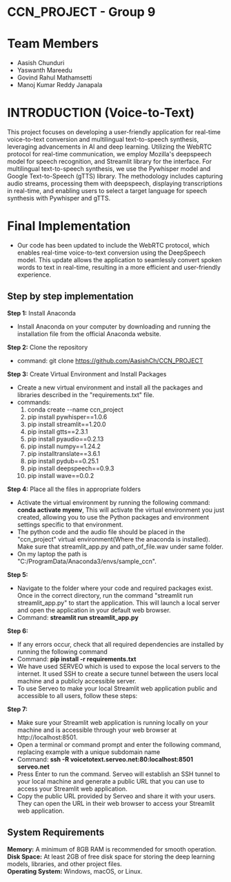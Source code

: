 # CCN_PROJECT - Group 9

# Team Members
* Aasish Chunduri
* Yaswanth Mareedu
* Govind Rahul Mathamsetti
* Manoj Kumar Reddy Janapala

# INTRODUCTION (Voice-to-Text)
This project focuses on developing a user-friendly application for real-time voice-to-text conversion and multilingual text-to-speech synthesis, leveraging advancements in AI and deep learning. Utilizing the WebRTC protocol for real-time communication, we employ Mozilla's deepspeech model for speech recognition, and Streamlit library for the interface. For multilingual text-to-speech synthesis, we use the Pywhisper model and Google Text-to-Speech (gTTS) library. The methodology includes capturing audio streams, processing them with deepspeech, displaying transcriptions in real-time, and enabling users to select a target language for speech synthesis with Pywhisper and gTTS.

# Final Implementation 
* Our code has been updated to include the WebRTC protocol, which enables real-time voice-to-text conversion using the DeepSpeech model. This update allows the application to seamlessly convert spoken words to text in real-time, resulting in a more efficient and user-friendly experience.

## Step by step implementation

**Step 1:** Install Anaconda
  * Install Anaconda on your computer by downloading and running the installation file from the official Anaconda website.

**Step 2:** Clone the repository
  * command: git clone https://github.com/AasishCh/CCN_PROJECT

**Step 3:** Create Virtual Environment and Install Packages
  * Create a new virtual environment and install all the packages and libraries described in the "requirements.txt" file.
  * commands:
    1. conda create --name ccn_project
    2. pip install pywhisper==1.0.6
    3. pip install streamlit==1.20.0
    4. pip install gtts==2.3.1
    5. pip install pyaudio==0.2.13
    6. pip install numpy==1.24.2
    7. pip installtranslate==3.6.1
    8. pip install pydub==0.25.1
    9. pip install deepspeech==0.9.3
    10. pip install wave==0.0.2

**Step 4:** Place all the files in appropriate folders
  * Activate the virtual environment by running the following command: **conda activate myenv**, This will activate the virtual environment you just created, allowing you to use the Python packages and environment settings specific to that environment. 
  * The python code and the audio file should be placed in the "ccn_project" virtual environment(Where the anaconda is installed). Make sure that streamlit_app.py and path_of_file.wav under same folder. 
  * On my laptop the path is "C:/ProgramData/Anaconda3/envs/sample_ccn".

**Step 5:**
  * Navigate to the folder where your code and required packages exist. Once in the correct directory, run the command "streamlit run streamlit_app.py" to start the application. This will launch a local server and open the application in your default web browser. 
  * Command: **streamlit run streamlit_app.py**
     
**Step 6:**
  * If any errors occur, check that all required dependencies are installed by running the following command 
  * Command: **pip install -r requirements.txt**
  * We have used SERVEO which is used to expose the local servers to the internet. It used SSH to create a secure tunnel between the users local machine and a publicly accessible server. 
  * To use Serveo to make your local Streamlit web application public and accessible to all users, follow these steps:

**Step 7:**
  * Make sure your Streamlit web application is running locally on your machine and is accessible through your web browser at http://localhost:8501.
  * Open a terminal or command prompt and enter the following command, replacing example with a unique subdomain name
  * Command: **ssh -R voicetotext.serveo.net:80:localhost:8501 serveo.net**
  * Press Enter to run the command. Serveo will establish an SSH tunnel to your local machine and generate a public URL that you can use to access your Streamlit web application.
  * Copy the public URL provided by Serveo and share it with your users. They can open the URL in their web browser to access your Streamlit web application.

## System Requirements

**Memory:** A minimum of 8GB RAM is recommended for smooth operation.<br>
**Disk Space:** At least 2GB of free disk space for storing the deep learning models, libraries, and other project files.<br>
**Operating System:** Windows, macOS, or Linux.<br>

